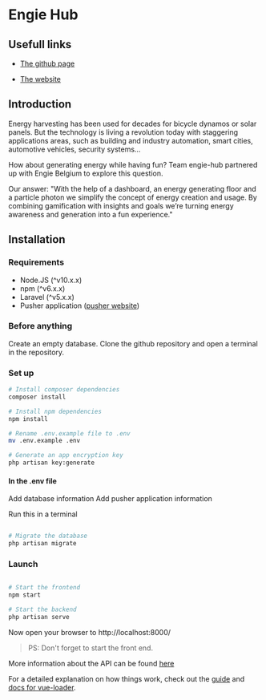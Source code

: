 # Engie Hub

## Usefull links

* [The github page](https://osoc19.github.io/engie-hub/)

* [The website](http://engiemove.be/)

## Introduction

Energy harvesting has been used for decades for bicycle dynamos or solar panels. But the technology is living a revolution today with staggering applications areas, such as building and industry automation, smart cities, automotive vehicles, security systems…

How about generating energy while having fun? Team engie-hub partnered up with Engie Belgium to explore this question.

Our answer: "With the help of a dashboard, an energy generating floor and a particle photon we simplify the concept of energy creation and usage. By combining gamification with insights and goals we’re turning energy awareness and generation into a fun experience."

## Installation

### Requirements

* Node.JS (^v10.x.x)
* npm (^v6.x.x)
* Laravel (^v5.x.x)
* Pusher application ([pusher website](https://pusher.com/))

### Before anything

Create an empty database.
Clone the github repository and open a terminal in the repository.

### Set up

``` bash
# Install composer dependencies
composer install

# Install npm dependencies
npm install

# Rename .env.example file to .env
mv .env.example .env

# Generate an app encryption key
php artisan key:generate

```

#### In the .env file
Add database information
Add pusher application information

Run this in a terminal

``` bash

# Migrate the database
php artisan migrate

```

### Launch

``` bash

# Start the frontend
npm start

# Start the backend
php artisan serve

```
Now open your browser to http://localhost:8000/

> PS: Don't forget to start the front end.

More information about the API can be found [here](API.md)

For a detailed explanation on how things work, check out the [guide](http://vuejs-templates.github.io/webpack/) and [docs for vue-loader](http://vuejs.github.io/vue-loader).
